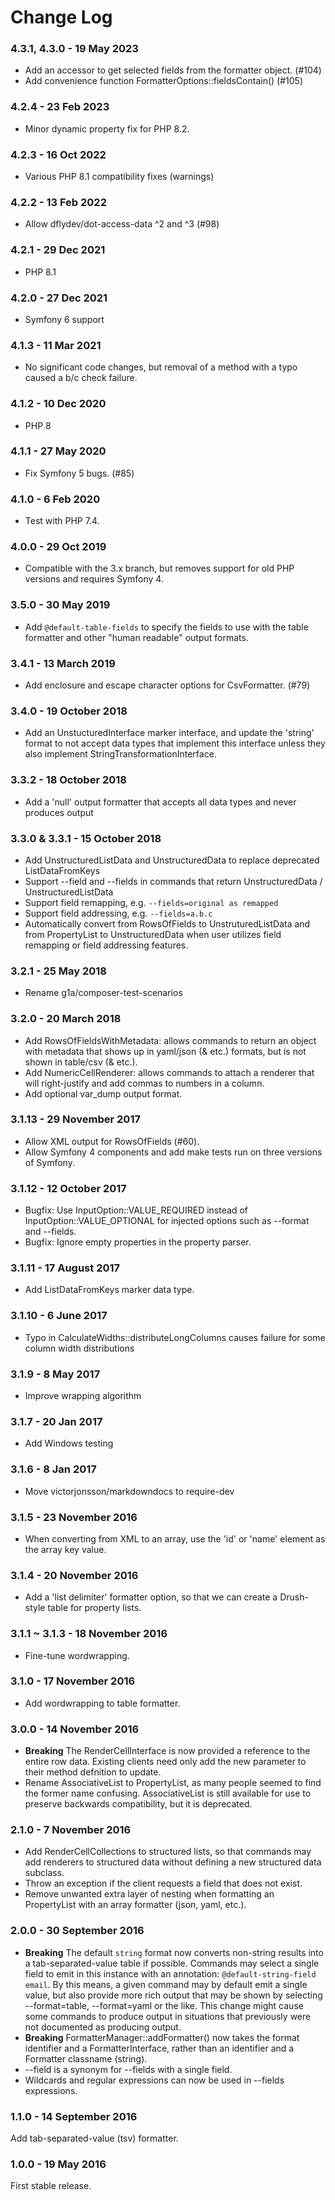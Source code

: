 # Change Log

### 4.3.1, 4.3.0 - 19 May 2023

- Add an accessor to get selected fields from the formatter object. (#104)
- Add convenience function FormatterOptions::fieldsContain() (#105)

### 4.2.4 - 23 Feb 2023

- Minor dynamic property fix for PHP 8.2.

### 4.2.3 - 16 Oct 2022

- Various PHP 8.1 compatibility fixes (warnings)

### 4.2.2 - 13 Feb 2022

- Allow dflydev/dot-access-data ^2 and ^3 (#98)

### 4.2.1 - 29 Dec 2021

- PHP 8.1

### 4.2.0 - 27 Dec 2021

- Symfony 6 support

### 4.1.3 - 11 Mar 2021

- No significant code changes, but removal of a method with a typo caused a b/c check failure.

### 4.1.2 - 10 Dec 2020

- PHP 8

### 4.1.1 - 27 May 2020

- Fix Symfony 5 bugs. (#85)

### 4.1.0 - 6 Feb 2020

- Test with PHP 7.4.

### 4.0.0 - 29 Oct 2019

- Compatible with the 3.x branch, but removes support for old PHP versions and requires Symfony 4.

### 3.5.0 - 30 May 2019

- Add `@default-table-fields` to specify the fields to use with the table formatter and other "human readable" output formats.

### 3.4.1 - 13 March 2019

- Add enclosure and escape character options for CsvFormatter. (#79)

### 3.4.0 - 19 October 2018

- Add an UnstucturedInterface marker interface, and update the 'string' format to not accept data types that implement this interface unless they also implement StringTransformationInterface.

### 3.3.2 - 18 October 2018

- Add a 'null' output formatter that accepts all data types and never produces output

### 3.3.0 & 3.3.1 - 15 October 2018

- Add UnstructuredListData and UnstructuredData to replace deprecated ListDataFromKeys
- Support --field and --fields in commands that return UnstructuredData / UnstructuredListData
- Support field remapping, e.g. `--fields=original as remapped`
- Support field addressing, e.g. `--fields=a.b.c`
- Automatically convert from RowsOfFields to UnstruturedListData and from PropertyList to UnstructuredData when user utilizes field remapping or field addressing features.

### 3.2.1 - 25 May 2018

- Rename g1a/composer-test-scenarios

### 3.2.0 - 20 March 2018

- Add RowsOfFieldsWithMetadata: allows commands to return an object with metadata that shows up in yaml/json (& etc.) formats, but is not shown in table/csv (& etc.).
- Add NumericCellRenderer: allows commands to attach a renderer that will right-justify and add commas to numbers in a column.
- Add optional var_dump output format.

### 3.1.13 - 29 November 2017

- Allow XML output for RowsOfFields (#60).
- Allow Symfony 4 components and add make tests run on three versions of Symfony.

### 3.1.12 - 12 October 2017

- Bugfix: Use InputOption::VALUE_REQUIRED instead of InputOption::VALUE_OPTIONAL
  for injected options such as --format and --fields.
- Bugfix: Ignore empty properties in the property parser.

### 3.1.11 - 17 August 2017

- Add ListDataFromKeys marker data type.

### 3.1.10 - 6 June 2017

- Typo in CalculateWidths::distributeLongColumns causes failure for some column width distributions

### 3.1.9 - 8 May 2017

- Improve wrapping algorithm

### 3.1.7 - 20 Jan 2017

- Add Windows testing

### 3.1.6 - 8 Jan 2017

- Move victorjonsson/markdowndocs to require-dev

### 3.1.5 - 23 November 2016

- When converting from XML to an array, use the 'id' or 'name' element as the array key value.

### 3.1.4 - 20 November 2016

- Add a 'list delimiter' formatter option, so that we can create a Drush-style table for property lists.

### 3.1.1 ~ 3.1.3 - 18 November 2016

- Fine-tune wordwrapping.

### 3.1.0 - 17 November 2016

- Add wordwrapping to table formatter.

### 3.0.0 - 14 November 2016

- **Breaking** The RenderCellInterface is now provided a reference to the entire row data. Existing clients need only add the new parameter to their method defnition to update.
- Rename AssociativeList to PropertyList, as many people seemed to find the former name confusing. AssociativeList is still available for use to preserve backwards compatibility, but it is deprecated.


### 2.1.0 - 7 November 2016

- Add RenderCellCollections to structured lists, so that commands may add renderers to structured data without defining a new structured data subclass.
- Throw an exception if the client requests a field that does not exist.
- Remove unwanted extra layer of nesting when formatting an PropertyList with an array formatter (json, yaml, etc.).


### 2.0.0 - 30 September 2016

- **Breaking** The default `string` format now converts non-string results into a tab-separated-value table if possible.  Commands may select a single field to emit in this instance with an annotation: `@default-string-field email`.  By this means, a given command may by default emit a single value, but also provide more rich output that may be shown by selecting --format=table, --format=yaml or the like.  This change might cause some commands to produce output in situations that previously were not documented as producing output.
- **Breaking** FormatterManager::addFormatter() now takes the format identifier and a FormatterInterface, rather than an identifier and a Formatter classname (string).
- --field is a synonym for --fields with a single field.
- Wildcards and regular expressions can now be used in --fields expressions.


### 1.1.0 - 14 September 2016

Add tab-separated-value (tsv) formatter.


### 1.0.0 - 19 May 2016

First stable release.
